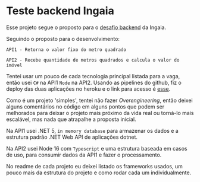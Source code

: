 # Teste backend Ingaia

Esse projeto segue o proposto para o [desafio backend](https://github.com/ingaia/backend-challenge) da Ingaia.

Seguindo o proposto para o desenvolvimento:
```
API1 - Retorna o valor fixo do metro quadrado

API2 - Recebe quantidade de metros quadrados e calcula o valor do imóvel
```
Tentei usar um pouco de cada tecnologia principal listada para a vaga, então usei `C#` na API1 `Node` na API2.
Usando as pipelines do github, fiz o deploy das duas aplicações no heroku e o link para acesso é [esse](https://localhost).

Como é um projeto 'simples', tentei não fazer *Overengineering*, então deixei alguns comentários no código em alguns pontos que podem ser melhorados para deixar o projeto mais próximo da vida real ou torná-lo mais escalável, mas nada que atrapalhe a proposta inicial.

Na API1 usei .NET 5, `in memory database` para armazenar os dados e a estrutura padrão .NET Web API de aplicações dotnet.

Na API2 usei Node 16 com `Typescript` e uma estrutura baseada em casos de uso, para consumir dados da API1 e fazer o processamento.

No readme de cada projeto eu deixei listado os frameworks usados, um pouco mais da estrutura do projeto e como rodar cada um individualmente.